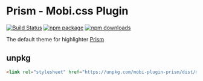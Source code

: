 # Prism - Mobi.css Plugin

[![Build Status](https://img.shields.io/travis/mobi-css/mobi-plugin-prism.svg)](https://travis-ci.org/mobi-css/mobi-plugin-prism) [![npm package](https://img.shields.io/npm/v/mobi-plugin-prism.svg)](https://www.npmjs.org/package/mobi-plugin-prism) [![npm downloads](http://img.shields.io/npm/dm/mobi-plugin-prism.svg)](https://www.npmjs.org/package/mobi-plugin-prism) 

The default theme for highlighter [Prism](http://prismjs.com)

## unpkg

```html
<link rel="stylesheet" href="https://unpkg.com/mobi-plugin-prism/dist/mobi-plugin-prism.min.css" />
```
